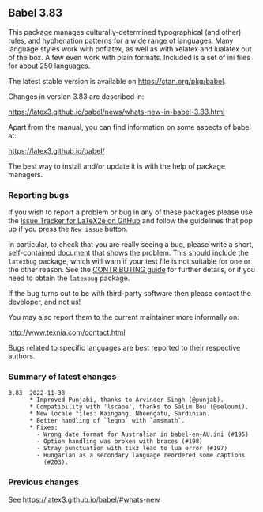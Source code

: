 ## Babel 3.83

This package manages culturally-determined typographical (and other)
rules, and hyphenation patterns for a wide range of languages. Many
language styles work with pdflatex, as well as with xelatex and
lualatex out of the box. A few even work with plain formats. Included
is a set of ini files for about 250 languages.

The latest stable version is available on <https://ctan.org/pkg/babel>.

Changes in version 3.83 are described in:

https://latex3.github.io/babel/news/whats-new-in-babel-3.83.html

Apart from the manual, you can find information on some aspects of babel at:

https://latex3.github.io/babel/

The best way to install and/or update it is with the help of package
managers.

### Reporting bugs

If you wish to report a problem or bug in any of these packages please
use the
[Issue Tracker for LaTeX2e on GitHub](https://github.com/latex3/babel/issues)
and follow the guidelines that pop up if you press the `New issue`
button.

In particular, to check that you are really seeing a bug, please write
a short, self-contained document that shows the problem. This should
include the `latexbug` package, which will warn if your test file is
not suitable for one or the other reason. See the
[CONTRIBUTING guide](https://github.com/latex3/latex2e/blob/master/CONTRIBUTING.md)
for further details, or if you need to obtain the `latexbug` package.

If the bug turns out to be with third-party software then please
contact the developer, and not us!

You may also report them to the current maintainer more informally on:

   http://www.texnia.com/contact.html

Bugs related to specific languages are best reported to their
respective authors.

### Summary of latest changes
```
3.83  2022-11-30
      * Improved Punjabi, thanks to Arvinder Singh (@punjab).
      * Compatibility with 'lscape', thanks to Salim Bou (@seloumi).
      * New locale files: Kaingang, Nheengatu, Sardinian.
      * Better handling of `leqno` with `amsmath`.
      * Fixes:
        - Wrong date format for Australian in babel-en-AU.ini (#195)
        - Option handling was broken with braces (#198)
        - Stray punctuation with tikz lead to lua error (#197)
        - Hungarian as a secondary language reordered some captions
          (#203).
```

### Previous changes

See https://latex3.github.io/babel/#whats-new
